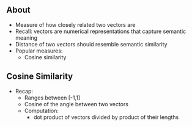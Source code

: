## About
- Measure of how closely related two vectors are
- Recall: vectors are numerical representations that capture semantic meaning
- Distance of two vectors should resemble semantic similarity
- Popular measures:
    - Cosine similarity
## Cosine Similarity
- Recap:
    - Ranges between [-1,1]
    - Cosine of the angle between two vectors
    - Computation:
        - dot product of vectors divided by product of their lengths